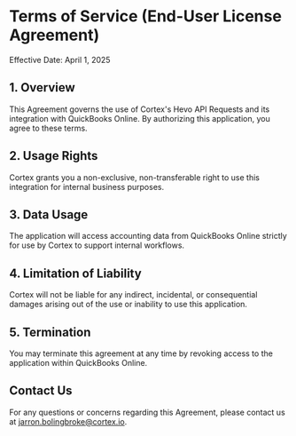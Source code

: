 # Terms of Service (End-User License Agreement)

Effective Date: April 1, 2025

## 1. Overview

This Agreement governs the use of Cortex's Hevo API Requests and its integration with QuickBooks Online. By authorizing this application, you agree to these terms.

## 2. Usage Rights

Cortex grants you a non-exclusive, non-transferable right to use this integration for internal business purposes.

## 3. Data Usage

The application will access accounting data from QuickBooks Online strictly for use by Cortex to support internal workflows.

## 4. Limitation of Liability

Cortex will not be liable for any indirect, incidental, or consequential damages arising out of the use or inability to use this application.

## 5. Termination

You may terminate this agreement at any time by revoking access to the application within QuickBooks Online.

## Contact Us

For any questions or concerns regarding this Agreement, please contact us at jarron.bolingbroke@cortex.io.
